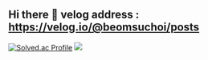 ## Hi there 👋 velog address : https://velog.io/@beomsuchoi/posts

<!--
**beomsuchoi/beomsuchoi** is a ✨ _special_ ✨ repository because its `README.md` (this file) appears on your GitHub profile.

Here are some ideas to get you started:

- 🔭 I’m currently working on ...
- 🌱 I’m currently learning ...
- 👯 I’m looking to collaborate on ...
- 🤔 I’m looking for help with ...
- 💬 Ask me about ...
- 📫 How to reach me: ...
- 😄 Pronouns: ...
- ⚡ Fun fact: ...
-->
[![Solved.ac Profile](http://mazassumnida.wtf/api/v2/generate_badge?boj=cbs1982c)](https://solved.ac/cbs1982c/)
<a href="https://opgc.me/#/users/beomsuchoi" target="_blank"><img src="https://prd-opgc-api.opgc.me/githubs/users/beomsuchoi/tag/?theme=prism" /></a>
